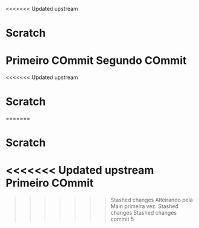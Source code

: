 <<<<<<< Updated upstream
# Scratch
Primeiro COmmit
Segundo COmmit
=======
<<<<<<< Updated upstream
# Scratch
=======
# Scratch
<<<<<<< Updated upstream
Primeiro COmmit
=======
>>>>>>> Stashed changes
Alteirando pela Main primeira vez.
>>>>>>> Stashed changes
>>>>>>> Stashed changes
commit 5
